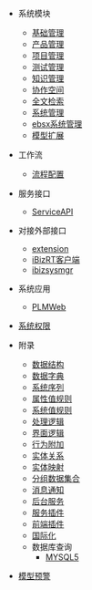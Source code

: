 * <i class="fa fa-th-list"></i> 系统模块
  * [基础管理](module/Base)
  * [产品管理](module/ProdMgmt)
  * [项目管理](module/ProjMgmt)
  * [测试管理](module/TestMgmt)
  * [知识管理](module/Wiki)
  * [协作空间](module/team)
  * [全文检索](module/FTR)
  * [系统管理](module/ibizsysmgr)
  * [ebsx系统管理](module/ebsx)
  * [模型扩展](module/extension)

* <i class="fa-solid fa-diagram-predecessor"></i> 工作流
  * [流程配置](index/wf_index)
* <i class="fa-brands fa-gg"></i> 服务接口
  * [ServiceAPI](api/ServiceAPI/ServiceAPI)

* <i class="fa fa-plug"></i> 对接外部接口
  * [extension](client/extension/extension)
  * [iBizRT客户端](client/iBizRTClient/iBizRTClient)
  * [ibizsysmgr](client/ibizsysmgr/ibizsysmgr)

* <i class="fa fa-desktop"></i> 系统应用
  * [PLMWeb](app/plmweb)

* [<i class="fa-solid fa-shield-halved"></i> 系统权限](index/security_index)

* <i class="fa fa-paperclip"></i> 附录
  * [数据结构](index/scheme_index)
  * [数据字典](index/dictionary_index)
  * [系统序列](index/sequence_index)
  * [属性值规则](index/value_rule_index)
  * [系统值规则](index/sys_value_rule_index)
  * [处理逻辑](index/logic_index)
  * [界面逻辑](index/ui_logic_index)
  * [行为附加](index/action_logic_index)
  * [实体关系](index/der_index)
  * [实体映射](index/demap_index)
  * [分组数据集合](index/group_dataset_index)
  * [消息通知](index/notify_index)
  * [后台服务](index/task_index)
  * [服务插件](index/sfplugin_index)
  * [前端插件](index/pfplugin_index)
  * [国际化](i18n/i18n_res)
  * 数据库查询
    * [MYSQL5](index/MYSQL5_db_query_index)
* [<i class="fa fa-warning" /></i> 模型预警](index/warn_index)